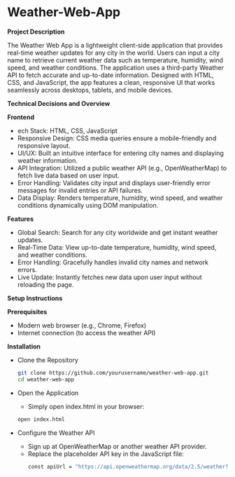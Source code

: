 # Weather-Web-App

**Project Description**

The Weather Web App is a lightweight client-side application that provides real-time weather updates for any city in the world. Users can input a city name to retrieve current weather data such as temperature, humidity, wind speed, and weather conditions. The application uses a third-party Weather API to fetch accurate and up-to-date information. Designed with HTML, CSS, and JavaScript, the app features a clean, responsive UI that works seamlessly across desktops, tablets, and mobile devices.

**Technical Decisions and Overview**

**Frontend**
* ech Stack: HTML, CSS, JavaScript
* Responsive Design: CSS media queries ensure a mobile-friendly and responsive layout.
* UI/UX: Built an intuitive interface for entering city names and displaying weather information.
* API Integration: Utilized a public weather API (e.g., OpenWeatherMap) to fetch live data based on user input.
* Error Handling: Validates city input and displays user-friendly error messages for invalid entries or API failures.
* Data Display: Renders temperature, humidity, wind speed, and weather conditions dynamically using DOM manipulation.

**Features**
* Global Search: Search for any city worldwide and get instant weather updates.
* Real-Time Data: View up-to-date temperature, humidity, wind speed, and weather conditions.
*  Error Handling: Gracefully handles invalid city names and network errors.
*  Live Update: Instantly fetches new data upon user input without reloading the page.

**Setup Instructions**

**Prerequisites** 
* Modern web browser (e.g., Chrome, Firefox)
* Internet connection (to access the weather API)

**Installation**
* Clone the Repository
  ```bash
  git clone https://github.com/yourusername/weather-web-app.git
  cd weather-web-app
  ```

* Open the Application
  * Simply open index.html in your browser:
  ```bash
  open index.html
  ```

* Configure the Weather API
  * Sign up at OpenWeatherMap or another weather API provider.
  * Replace the placeholder API key in the JavaScript file:
    ```bash
    const apiUrl = "https://api.openweathermap.org/data/2.5/weather?&units=metric&q=";
    ```


